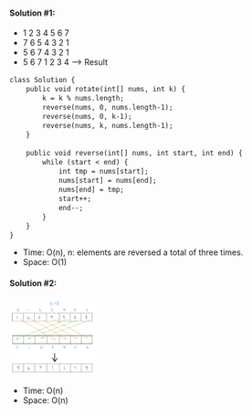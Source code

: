 #### Solution #1:
* 1 2 3 4 5 6 7
* 7 6 5 4 3 2 1
* 5 6 7 4 3 2 1
* 5 6 7 1 2 3 4 --> Result
```
class Solution {
    public void rotate(int[] nums, int k) {
        k = k % nums.length;
        reverse(nums, 0, nums.length-1);
        reverse(nums, 0, k-1);
        reverse(nums, k, nums.length-1);
    }
    
    public void reverse(int[] nums, int start, int end) {
        while (start < end) {
            int tmp = nums[start];
            nums[start] = nums[end];
            nums[end] = tmp;
            start++;
            end--;
        }
    }
}
```
* Time: O(n), n: elements are reversed a total of three times.
* Space: O(1)

#### Solution #2:
<img src="https://github.com/HackBL/Leetcode/blob/main/Array/189.%20rotate%20array/img/2.png" width=30% height=30%>

* Time: O(n)
* Space: O(n)

